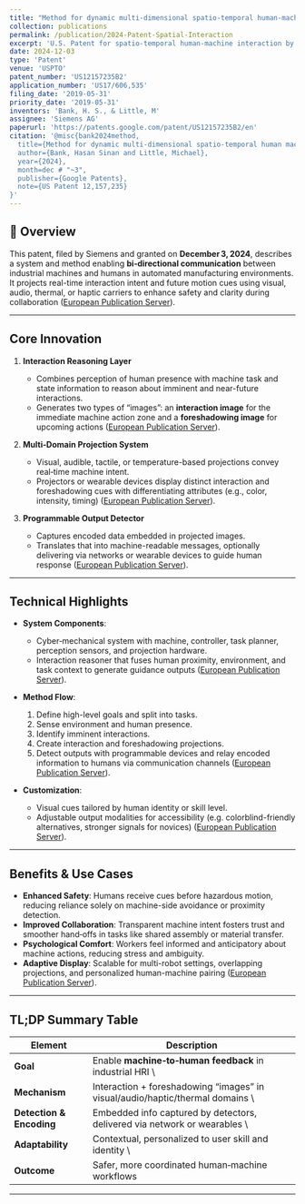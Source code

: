 ```yaml
---
title: "Method for dynamic multi-dimensional spatio-temporal human-machine interaction and feedback"
collection: publications
permalink: /publication/2024-Patent-Spatial-Interaction
excerpt: 'U.S. Patent for spatio-temporal human-machine interaction by Bank and Little, granted December 2024.'
date: 2024-12-03
type: 'Patent'
venue: 'USPTO'
patent_number: 'US12157235B2'
application_number: 'US17/606,535'
filing_date: '2019-05-31'
priority_date: '2019-05-31'
inventors: 'Bank, H. S., & Little, M'
assignee: 'Siemens AG'
paperurl: 'https://patents.google.com/patent/US12157235B2/en'
citation: '@misc{bank2024method,
  title={Method for dynamic multi-dimensional spatio-temporal human machine interaction and feedback},
  author={Bank, Hasan Sinan and Little, Michael},
  year={2024},
  month=dec # "~3",
  publisher={Google Patents},
  note={US Patent 12,157,235}
}'
---
```


## 📌 Overview

This patent, filed by Siemens and granted on **December 3, 2024**, describes a system and method enabling **bi‑directional communication** between industrial machines and humans in automated manufacturing environments. It projects real-time interaction intent and future motion cues using visual, audio, thermal, or haptic carriers to enhance safety and clarity during collaboration ([European Publication Server][1]).

---

## Core Innovation

1. **Interaction Reasoning Layer**

   * Combines perception of human presence with machine task and state information to reason about imminent and near-future interactions.
   * Generates two types of “images”: an **interaction image** for the immediate machine action zone and a **foreshadowing image** for upcoming actions ([European Publication Server][1]).

2. **Multi‑Domain Projection System**

   * Visual, audible, tactile, or temperature-based projections convey real‑time machine intent.
   * Projectors or wearable devices display distinct interaction and foreshadowing cues with differentiating attributes (e.g., color, intensity, timing) ([European Publication Server][1]).

3. **Programmable Output Detector**

   * Captures encoded data embedded in projected images.
   * Translates that into machine-readable messages, optionally delivering via networks or wearable devices to guide human response ([European Publication Server][1]).

---

## Technical Highlights

* **System Components**:

  * Cyber‑mechanical system with machine, controller, task planner, perception sensors, and projection hardware.
  * Interaction reasoner that fuses human proximity, environment, and task context to generate guidance outputs ([European Publication Server][1]).

* **Method Flow**:

  1. Define high-level goals and split into tasks.
  2. Sense environment and human presence.
  3. Identify imminent interactions.
  4. Create interaction and foreshadowing projections.
  5. Detect outputs with programmable devices and relay encoded information to humans via communication channels ([European Publication Server][1]).

* **Customization**:

  * Visual cues tailored by human identity or skill level.
  * Adjustable output modalities for accessibility (e.g. colorblind-friendly alternatives, stronger signals for novices) ([European Publication Server][1]).

---

## Benefits & Use Cases

* **Enhanced Safety**: Humans receive cues before hazardous motion, reducing reliance solely on machine-side avoidance or proximity detection.
* **Improved Collaboration**: Transparent machine intent fosters trust and smoother hand‑offs in tasks like shared assembly or material transfer.
* **Psychological Comfort**: Workers feel informed and anticipatory about machine actions, reducing stress and ambiguity.
* **Adaptive Display**: Scalable for multi-robot settings, overlapping projections, and personalized human-machine pairing ([European Publication Server][1]).

---

## TL;DP Summary Table

| Element                  | Description                                                                    |
| ------------------------ | ------------------------------------------------------------------------------ |
| **Goal**                 | Enable **machine‑to‑human feedback** in industrial HRI \\                      |
| **Mechanism**            | Interaction + foreshadowing “images” in visual/audio/haptic/thermal domains \\ |
| **Detection & Encoding** | Embedded info captured by detectors, delivered via network or wearables \\     |
| **Adaptability**         | Contextual, personalized to user skill and identity \\                         |
| **Outcome**              | Safer, more coordinated human‑machine workflows                                |

---

[1]: https://data.epo.org/publication-server/rest/v1.2/publication-dates/2024-08-21/patents/EP3959045NWB1/document.pdf?utm_source=chatgpt.com "[PDF] EP003959045B1* - EP 3 959 045 B1 - European Patent Office"
